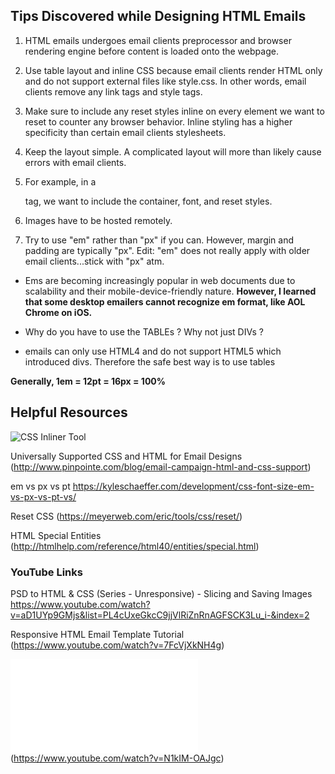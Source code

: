 ## Tips Discovered while Designing HTML Emails

1. HTML emails undergoes email clients preprocessor and browser rendering engine before content is loaded onto the webpage.

2. Use table layout and inline CSS because email clients render HTML only and do not support external files like style.css. In other words, email clients remove any link tags and style tags.

3. Make sure to include any reset styles inline on every element we want to reset to counter any browser behavior. Inline styling has a higher specificity than certain email clients stylesheets.

4. Keep the layout simple. A complicated layout will more than likely cause errors with email clients.

5. For example, in a <p> tag, we want to include the container, font, and reset styles.

6. Images have to be hosted remotely.

7. Try to use "em" rather than "px" if you can. However, margin and padding are typically "px". Edit: "em" does not really apply with older email clients...stick with "px" atm.

- Ems are becoming increasingly popular in web documents due to scalability and their mobile-device-friendly nature. **However, I learned that some desktop emailers cannot recognize em format, like AOL Chrome on iOS.**

- Why do you have to use the TABLEs ? Why not just DIVs ?﻿
- emails can only use HTML4 and do not support HTML5 which introduced divs. Therefore the safe best way is to use tables﻿

**Generally, 1em = 12pt = 16px = 100%**


## Helpful Resources
![CSS Inliner Tool](https://templates.mailchimp.com/resources/inline-css/)

Universally Supported CSS and HTML for Email Designs
(http://www.pinpointe.com/blog/email-campaign-html-and-css-support)

em vs px vs pt
https://kyleschaeffer.com/development/css-font-size-em-vs-px-vs-pt-vs/

Reset CSS
(https://meyerweb.com/eric/tools/css/reset/)

HTML Special Entities
(http://htmlhelp.com/reference/html40/entities/special.html)

### YouTube Links
PSD to HTML & CSS (Series - Unresponsive) - Slicing and Saving Images
https://www.youtube.com/watch?v=aD1UYp9GMjs&list=PL4cUxeGkcC9jjVlRiZnRnAGFSCK3Lu_i-&index=2

Responsive HTML Email Template Tutorial
(https://www.youtube.com/watch?v=7FcVjXkNH4g)

![How to create a Responsive HTML Email / Mailer](/responsive_test.html)
(https://www.youtube.com/watch?v=N1kIM-OAJgc)
